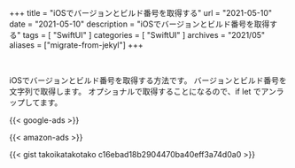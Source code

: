 +++
title =  "iOSでバージョンとビルド番号を取得する"
url = "2021-05-10"
date = "2021-05-10"
description = "iOSでバージョンとビルド番号を取得する"
tags = [
  "SwiftUI"
]
categories = [
  "SwiftUI"
]
archives = "2021/05"
aliases = ["migrate-from-jekyl"]
+++

<br>

iOSでバージョンとビルド番号を取得する方法です。
バージョンとビルド番号を文字列で取得します。
オプショナルで取得することになるので、if let でアンラップしてます。

<!-- Google Ads -->
{{< google-ads >}}

<!-- Amazon Ads -->
{{< amazon-ads >}}

{{< gist takoikatakotako c16ebad18b2904470ba40eff3a74d0a0 >}}

